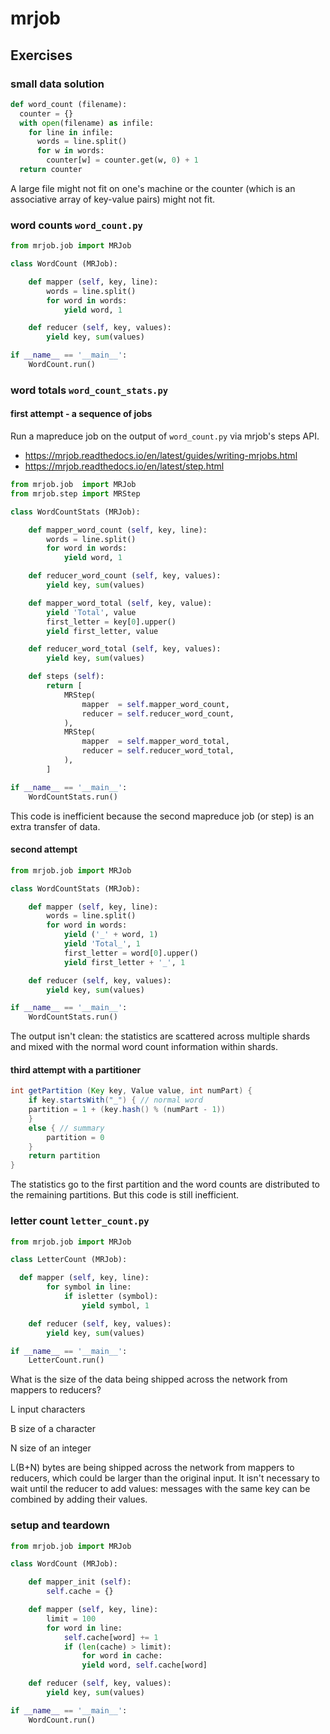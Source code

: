 # mrjob

## Exercises

### small data solution

```python
def word_count (filename):
  counter = {}
  with open(filename) as infile:
    for line in infile:
      words = line.split()
      for w in words:
        counter[w] = counter.get(w, 0) + 1
  return counter
```

A large file might not fit on one's machine or the counter (which is an associative array of key-value pairs) might not fit.

### word counts `word_count.py`

```python
from mrjob.job import MRJob

class WordCount (MRJob):

	def mapper (self, key, line):
		words = line.split()
		for word in words:
			yield word, 1

	def reducer (self, key, values):
		yield key, sum(values)

if __name__ == '__main__':
	WordCount.run()
```

### word totals `word_count_stats.py`

#### first attempt - a sequence of jobs

Run a mapreduce job on the output of `word_count.py` via mrjob's steps API.
* https://mrjob.readthedocs.io/en/latest/guides/writing-mrjobs.html
* https://mrjob.readthedocs.io/en/latest/step.html

```python
from mrjob.job  import MRJob
from mrjob.step import MRStep

class WordCountStats (MRJob):

	def mapper_word_count (self, key, line):
		words = line.split()
		for word in words:
			yield word, 1

	def reducer_word_count (self, key, values):
		yield key, sum(values)

	def mapper_word_total (self, key, value):
		yield 'Total', value
		first_letter = key[0].upper()
		yield first_letter, value

	def reducer_word_total (self, key, values):
		yield key, sum(values)

	def steps (self):
		return [
			MRStep(
				mapper  = self.mapper_word_count,
				reducer = self.reducer_word_count,
			),
			MRStep(
				mapper  = self.mapper_word_total,
				reducer = self.reducer_word_total,
			),
		]

if __name__ == '__main__':
	WordCountStats.run()
```

This code is inefficient because the second mapreduce job (or step) is an extra transfer of data.

#### second attempt

```python
from mrjob.job import MRJob

class WordCountStats (MRJob):

	def mapper (self, key, line):
		words = line.split()
		for word in words:
			yield ('_' + word, 1)
			yield 'Total_', 1
			first_letter = word[0].upper()
			yield first_letter + '_', 1

	def reducer (self, key, values):
		yield key, sum(values)

if __name__ == '__main__':
	WordCountStats.run()
```

The output isn't clean: the statistics are scattered across multiple shards and mixed with the normal word count information within shards.

#### third attempt with a partitioner

```java
int getPartition (Key key, Value value, int numPart) {
	if key.startsWith("_") { // normal word
    partition = 1 + (key.hash() % (numPart - 1))
	}
	else { // summary
		partition = 0
	}
	return partition
}
```

The statistics go to the first partition and the word counts are distributed to the remaining partitions. But this code is still inefficient.

### letter count `letter_count.py`

```python
from mrjob.job import MRJob

class LetterCount (MRJob):

  def mapper (self, key, line):
		for symbol in line:
			if isletter (symbol):
				yield symbol, 1

	def reducer (self, key, values):
		yield key, sum(values)

if __name__ == '__main__':
	LetterCount.run()
```

What is the size of the data being shipped across the network from mappers to reducers?

L input characters

B size of a character

N size of an integer

L(B+N) bytes are being shipped across the network from mappers to reducers, which could be larger than the original input. It isn't necessary to wait until the reducer to add values: messages with the same key can be combined by adding their values.

### setup and teardown

```python
from mrjob.job import MRJob

class WordCount (MRJob):

	def mapper_init (self):
		self.cache = {}

	def mapper (self, key, line):
		limit = 100
		for word in line:
			self.cache[word] += 1
			if (len(cache) > limit):
				for word in cache:
			    yield word, self.cache[word]

	def reducer (self, key, values):
		yield key, sum(values)

if __name__ == '__main__':
	WordCount.run()
```